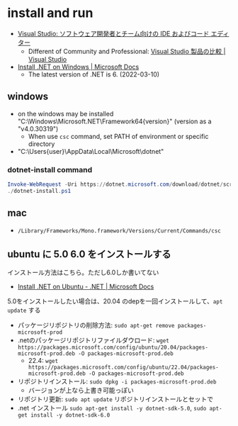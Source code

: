 # install and run

- [Visual Studio: ソフトウェア開発者とチーム向けの IDE およびコード エディター](https://visualstudio.microsoft.com/ja/)
  - Different of Community and Professional: [Visual Studio 製品の比較 \| Visual Studio](https://visualstudio.microsoft.com/ja/vs/compare/)
- [Install \.NET on Windows \| Microsoft Docs](https://docs.microsoft.com/en-us/dotnet/core/install/windows?tabs=net60)
  - The latest version of .NET is 6. (2022-03-10)

## windows

- on the windows may be installed "C:\Windows\Microsoft.NET\Framework64\{version}" (version as a "v4.0.30319")
  - When use `csc` command, set PATH of environment or specific directory
- "C:\Users\{user}\AppData\Local\Microsoft\dotnet"

### dotnet-install command

```ps1
Invoke-WebRequest -Uri https://dotnet.microsoft.com/download/dotnet/scripts/v1/dotnet-install.ps1 -OutFile dotnet-install.ps1
./dotnet-install.ps1
```

## mac

- `/Library/Frameworks/Mono.framework/Versions/Current/Commands/csc`

## ubuntu に 5.0 6.0 をインストールする

インストール方法はこちら。ただし6.0しか書いてない

- [Install \.NET on Ubuntu \- \.NET \| Microsoft Docs](https://docs.microsoft.com/en-us/dotnet/core/install/linux-ubuntu)

5.0をインストールしたい場合は、20.04 のdepを一回インストールして、`apt update` する

- パッケージリポジトリの削除方法: `sudo apt-get remove packages-microsoft-prod`
- .netのパッケージリポジトリファイルダウロード: `wget https://packages.microsoft.com/config/ubuntu/20.04/packages-microsoft-prod.deb -O packages-microsoft-prod.deb`
  - 22.4: `wget https://packages.microsoft.com/config/ubuntu/22.04/packages-microsoft-prod.deb -O packages-microsoft-prod.deb`
- リポジトリインストール: `sudo dpkg -i packages-microsoft-prod.deb`
  - バージョンが上なら上書き可能っぽい
- リポジトリ更新: `sudo apt update` リポジトリインストールとセットで
- .net インストール `sudo apt-get install -y dotnet-sdk-5.0`, `sudo apt-get install -y dotnet-sdk-6.0`
